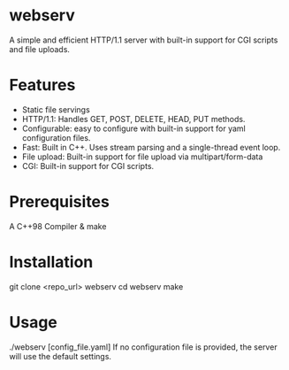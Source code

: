 # webserv
A simple and efficient HTTP/1.1 server with built-in support for CGI scripts and file uploads.

# Features
- Static file servings
- HTTP/1.1: Handles GET, POST, DELETE, HEAD, PUT methods.
- Configurable: easy to configure with built-in support for yaml configuration files.
- Fast: Built in C++. Uses stream parsing and a single-thread event loop.
- File upload: Built-in support for file upload via multipart/form-data
- CGI: Built-in support for CGI scripts.

# Prerequisites
A C++98 Compiler & make

# Installation
git clone <repo_url> webserv
cd webserv
make

# Usage
./webserv [config_file.yaml]
If no configuration file is provided, the server will use the default settings.


